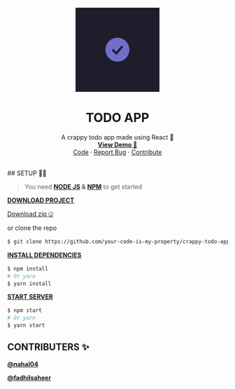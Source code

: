 <p align="center">
  	<a href="https://crappy-todo-app.netlify.app/" target="_blank">
    	<img src="public/logo192.png" alt="Logo">
  	</a>
</p>

<h1 align="center">TODO APP</h1>

<p align="center">
    A crappy todo app made using React 🌟 <br>
    <b><a href="https://crappy-todo-app.netlify.app/">View Demo 👀</a></b><br>
    <a href="https://github.com/your-code-is-my-property/crappy-todo-app">Code</a> · 
    <a href="https://github.com/your-code-is-my-property/crappy-todo-app/issues">Report Bug</a> ·
    <a href="https://github.com/your-code-is-my-property/crappy-todo-app/pulls">Contribute</a>
</p>

<br>
## SETUP 👷‍♂️

> You need <b><a href="https://nodejs.org/en/">NODE JS</a> & <a href="https://www.npmjs.com/">NPM</a></b> to get started

<b><u>DOWNLOAD PROJECT</u></b>

<a href="https://github.com/your-code-is-my-property/crappy-todo-app/archive/refs/heads/main.zip">Download zip 🤐</a>

or clone the repo

```bash
$ git clone https://github.com/your-code-is-my-property/crappy-todo-app.git
```

<b><u>INSTALL DEPENDENCIES</u></b>

```bash
$ npm install
# Or yarn
$ yarn install
```

<b><u>START SERVER</u></b>

```bash
$ npm start
# Or yarn
$ yarn start
```

## CONTRIBUTERS ✨️

<a href="https://github.com/nahal04">__@nahal04__</a> <br>

<a href="https://github.com/fadhilsaheer">__@fadhilsaheer__</a> 

